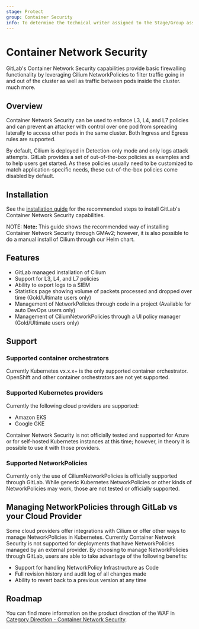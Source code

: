 ```yaml
---
stage: Protect
group: Container Security
info: To determine the technical writer assigned to the Stage/Group associated with this page, see https://about.gitlab.com/handbook/engineering/ux/technical-writing/#designated-technical-writers
---
```


# Container Network Security

GitLab's Container Network Security capabilities provide basic firewalling functionality by leveraging Cilium NetworkPolicies to filter traffic going in and out of the cluster as well as traffic between pods inside the cluster.
much more.

## Overview

Container Network Security can be used to enforce L3, L4, and L7 policies and can prevent an attacker with control over one pod from spreading laterally to access other pods in the same cluster. Both Ingress and Egress rules are supported.

By default, Cilium is deployed in Detection-only mode and only logs attack attempts.  GitLab provides a set of out-of-the-box policies as examples and to help users get started.  As these policies usually need to be customized to match application-specific needs, these out-of-the-box policies come disabled by default.

## Installation

See the [installation guide](quick_start_guide.md) for the recommended steps to install GitLab's Container Network Security capabilities.

NOTE: **Note:**
This guide shows the recommended way of installing Container Network Security through GMAv2; however, it is also possible to do a manual install of Cilium through our Helm chart.

## Features

- GitLab managed installation of Cilium
- Support for L3, L4, and L7 policies
- Ability to export logs to a SIEM
- Statistics page showing volume of packets processed and dropped over time (Gold/Ultimate users only)
- Management of NetworkPolicies through code in a project (Available for auto DevOps users only)
- Management of CiliumNetworkPolicies through a UI policy manager (Gold/Ultimate users only)

## Support

### Supported container orchestrators
Currently Kubernetes vx.x.x+ is the only supported container orchestrator.  OpenShift and other container orchestrators are not yet supported.

### Supported Kubernetes providers
Currently the following cloud providers are supported:
- Amazon EKS
- Google GKE

Container Network Security is not officially tested and supported for Azure or for self-hosted Kubernetes instances at this time; however, in theory it is possible to use it with those providers.

### Supported NetworkPolicies

Currently only the use of CiliumNetworkPolicies is officially supported through GitLab.  While generic Kubernetes NetworkPolicies or other kinds of NetworkPolicies may work, those are not tested or officially supported.

## Managing NetworkPolicies through GitLab vs your Cloud Provider

Some cloud providers offer integrations with Cilium or offer other ways to manage NetworkPolicies in Kubernetes.  Currently Container Network Security is not supported for deployments that have NetworkPolicies managed by an external provider.  By choosing to manage NetworkPolicies through GitLab, users are able to take advantage of the following benefits:

- Support for handling NetworkPolicy Infrastructure as Code
- Full revision history and audit log of all changes made
- Ability to revert back to a previous version at any time

## Roadmap

You can find more information on the product direction of the WAF in
[Category Direction - Container Network Security](https://about.gitlab.com/direction/protect/container_network_security/).
